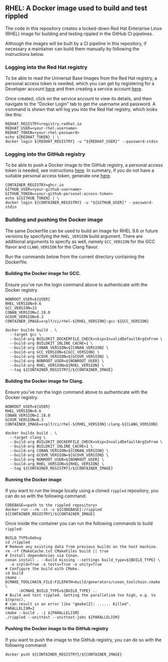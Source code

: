 ## RHEL: A Docker image used to build and test rippled

The code in this repository creates a locked-down Red Hat Enterprise Linux
(RHEL) image for building and testing rippled in the GitHub CI pipelines.

Although the images will be built by a CI pipeline in this repository, if
necessary a maintainer can build them manually by following the instructions
below.

### Logging into the Red Hat registry

To be able to read the Universal Base Images from the Red Hat registry, a
personal access  token is needed, which you can get by registering for a
Developer account [here](https://developers.redhat.com) and then creating a
service account [here](https://access.redhat.com/terms-based-registry).

Once created, click on the service account to view its details, and then
navigate to the "Docker Login" tab to get the username and password. A command
is shown that will log you into the Red Hat registry, which looks like this:

```shell
REDHAT_REGISTRY=registry.redhat.io
REDHAT_USER=<your-rhel-username>
REDHAT_TOKEN=<your-rhel-password>
echo ${REDHAT_TOKEN} | \
docker login ${REDHAT_REGISTRY} -u "${REDHAT_USER}" --password-stdin
```

### Logging into the GitHub registry

To be able to push a Docker image to the GitHub registry, a personal access
token is needed, see instructions [here](https://docs.github.com/en/packages/working-with-a-github-packages-registry/working-with-the-container-registry#authenticating-with-a-personal-access-token-classic). 
In summary, if you do not have a suitable personal access token, generate one
[here](https://github.com/settings/tokens/new?scopes=write:packages).

```shell
CONTAINER_REGISTRY=ghcr.io
GITHUB_USER=<your-github-username>
GITHUB_TOKEN=<your-github-personal-access-token>
echo ${GITHUB_TOKEN} | \
docker login ${CONTAINER_REGISTRY} -u "${GITHUB_USER}" --password-stdin
```

### Building and pushing the Docker image

The same Dockerfile can be used to build an image for RHEL 9.6 or future
versions by specifying the `RHEL_VERSION` build argument. There are additional
arguments to specify as well, namely `GCC_VERSION` for the GCC flavor and
`CLANG_VERSION` for the Clang flavor.

Run the commands below from the current directory containing the Dockerfile.

#### Building the Docker image for GCC.

Ensure you've run the login command above to authenticate with the Docker
registry.

```shell
NONROOT_USER=${USER}
RHEL_VERSION=9.6
GCC_VERSION=13
CONAN_VERSION=2.18.0
GCOVR_VERSION=8.3
CONTAINER_IMAGE=xrplf/ci/rhel-${RHEL_VERSION}:gcc-${GCC_VERSION}

docker buildx build . \
  --target gcc \
  --build-arg BUILDKIT_DOCKERFILE_CHECK=skip=InvalidDefaultArgInFrom \
  --build-arg BUILDKIT_INLINE_CACHE=1 \
  --build-arg CONAN_VERSION=${CONAN_VERSION} \
  --build-arg GCC_VERSION=${GCC_VERSION} \
  --build-arg GCOVR_VERSION=${GCOVR_VERSION} \
  --build-arg NONROOT_USER=${NONROOT_USER} \
  --build-arg RHEL_VERSION=${RHEL_VERSION} \
  --tag ${CONTAINER_REGISTRY}/${CONTAINER_IMAGE}
```

#### Building the Docker image for Clang.

Ensure you've run the login command above to authenticate with the Docker
registry.

```shell
NONROOT_USER=${USER}
RHEL_VERSION=9.6
CONAN_VERSION=2.18.0
GCOVR_VERSION=8.3
CONTAINER_IMAGE=xrplf/ci/rhel-${RHEL_VERSION}:clang-${CLANG_VERSION}

docker buildx build . \
  --target clang \
  --build-arg BUILDKIT_DOCKERFILE_CHECK=skip=InvalidDefaultArgInFrom \
  --build-arg BUILDKIT_INLINE_CACHE=1 \
  --build-arg CONAN_VERSION=${CONAN_VERSION} \
  --build-arg GCOVR_VERSION=${GCOVR_VERSION} \
  --build-arg NONROOT_USER=${NONROOT_USER} \
  --build-arg RHEL_VERSION=${RHEL_VERSION} \
  --tag ${CONTAINER_REGISTRY}/${CONTAINER_IMAGE}
```

#### Running the Docker image

If you want to run the image locally using a cloned `rippled` repository, you
can do so with the following command:

```shell
CODEBASE=<path to the rippled repository>
docker run --rm -it -v ${CODEBASE}:/rippled ${CONTAINER_REGISTRY}/${CONTAINER_IMAGE}
```

Once inside the container you can run the following commands to build `rippled`:

```shell
BUILD_TYPE=Debug
cd /rippled
# Remove any existing data from previous builds on the host machine.
rm -rf CMakeCache.txt CMakeFiles build || true
# Install dependencies via Conan.
conan install . --build missing --settings build_type=${BUILD_TYPE} \
  -o xrpld=True -o tests=True -o unity=True
# Configure the build with CMake.
cd build
cmake -DCMAKE_TOOLCHAIN_FILE:FILEPATH=build/generators/conan_toolchain.cmake \
      -DCMAKE_BUILD_TYPE=${BUILD_TYPE} ..
# Build and test rippled. Setting the parallelism too high, e.g. to $(nproc),
# can result in an error like "gmake[2]: ...... Killed".
PARALLELISM=2
cmake --build . -j ${PARALLELISM}
./rippled --unittest --unittest-jobs ${PARALLELISM}
```

#### Pushing the Docker image to the GitHub registry

If you want to push the image to the GitHub registry, you can do so with the
following command:

```shell
docker push ${CONTAINER_REGISTRY}/${CONTAINER_IMAGE}
```
